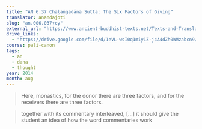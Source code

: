 ```yaml
---
title: "AN 6.37 Chaḷaṅgadāna Sutta: The Six Factors of Giving"
translator: anandajoti
slug: "an.006.037+cy"
external_url: "https://www.ancient-buddhist-texts.net/Texts-and-Translations/Short-Pieces/Chalangadana.htm"
drive_links:
  - "https://drive.google.com/file/d/1eVL-wsI0q1miy1Z-j4A4dZh0WMzabcn9/view?usp=drivesdk"
course: pali-canon
tags:
  - an
  - dana
  - thought
year: 2014
month: aug
---
```


> Here, monastics, for the donor there are three factors, and for the receivers there are three factors.

> together with its commentary interleaved, [...] it should give the student an idea of how the word commentaries work
